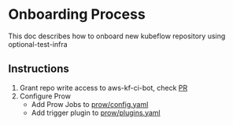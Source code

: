 # Onboarding Process

This doc describes how to onboard new kubeflow repository using optional-test-infra

## Instructions
1. Grant repo write access to aws-kf-ci-bot, check [PR](https://github.com/kubeflow/internal-acls/pull/373)
2. Configure Prow
    * Add Prow Jobs to [prow/config.yaml](https://github.com/kubeflow/testing/blob/master/aws/User/clusters/optional-shared-test-infra-prow/namespaces/prow/configmap/config.yaml)
    * Add trigger plugin to [prow/plugins.yaml](https://github.com/kubeflow/testing/blob/master/aws/User/clusters/optional-test-infra-prow/namespaces/prow/configmap/plugins.yaml)
